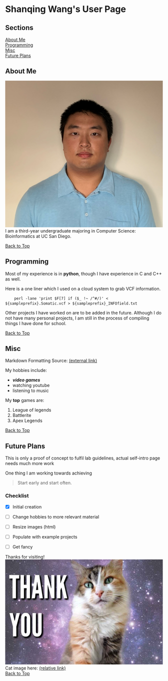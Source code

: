 # Shanqing Wang's User Page
## Sections
[About Me](#about-me)  
[Programming](#programming)  
[Misc](#misc)  
[Future Plans](#future-plans)  

## About Me
![](./images/Shanqing%20Wang%20Headshot.jpg)
I am a third-year undergraduate majoring in Computer Science: Bioinformatics at UC San Diego.  


[Back to Top](#shanqing-wangs-user-page)
## Programming
Most of my experience is in **python**, though I have experience in C and C++ as well.  

Here is a one liner which I used on a cloud system to grab VCF information.  
```
    perl -lane 'print $F[7] if ($_ !~ /^#/)' < ${sampleprefix}.Somatic.vcf > ${sampleprefix}_INFOfield.txt
```

Other projects I have worked on are to be added in the future. Although I do not have many personal projects, I am still in the process of compiling things I have done for school.

[Back to Top](#shanqing-wangs-user-page)
## Misc

Markdown Formatting Source: [(external link)](https://docs.github.com/en/github/writing-on-github/basic-writing-and-formatting-syntax)



My hobbies include:
- ***video games***
- watching youtube
- listening to music

My **top** games are:
1. League of legends
2. Battlerite
3. Apex Legends

[Back to Top](#shanqing-wangs-user-page)
## Future Plans
This is only a proof of concept to fulfil lab guidelines, actual self-intro page needs much more work

One thing I am working towards achieving  
> Start early and start often.  

### Checklist
- [x] Initial creation
- [ ] Change hobbies to more relevant material
- [ ] Resize images (html)
- [ ] Populate with example projects
- [ ] Get fancy


Thanks for visiting!
![](./images/cat.jpg)  
Cat image here: [(relative link)](images/cat.jpg)  
[Back to Top](#shanqing-wangs-user-page)  
